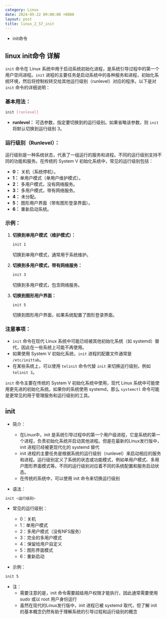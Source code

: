 ```yaml
---
category: Linux
date: 2024-05-22 09:00:00 +0800
layout: post
title: linux_2_57_init
---
```


+ init命令

## linux init命令 详解

`init` 命令在 Linux 系统中用于启动系统初始化进程，是系统引导过程中的第一个用户空间进程。`init` 进程的主要任务是启动系统中的各种服务和进程，初始化系统环境，然后将控制权转交给其他运行级别（runlevel）对应的程序。以下是对 `init` 命令的详细说明：

### 基本用法：

```bash
init [runlevel]
```

- **runlevel：** 可选参数，指定要切换到的运行级别。如果省略该参数，则 `init` 将默认切换到运行级别 3。

### 运行级别（Runlevel）：

运行级别是一种系统状态，代表了一组运行的服务和进程。不同的运行级别支持不同的功能和服务。在传统的 System V 初始化系统中，常见的运行级别包括：

- **0：** 关机（系统停机）。
- **1：** 单用户模式（单用户维护模式）。
- **2：** 多用户模式，没有网络服务。
- **3：** 多用户模式，带有网络服务。
- **4：** 未分配。
- **5：** 图形用户界面（带有图形登录界面）。
- **6：** 重新启动系统。

### 示例：

1. **切换到单用户模式（维护模式）：**
   ```bash
   init 1
   ```
   切换到单用户模式，通常用于系统维护。

2. **切换到多用户模式，带有网络服务：**
   ```bash
   init 3
   ```
   切换到多用户模式，包含网络服务。

3. **切换到图形用户界面：**
   ```bash
   init 5
   ```
   切换到图形用户界面，如果系统配置了图形登录界面。

### 注意事项：

- `init` 命令在现代 Linux 系统中可能已经被其他初始化系统（如 systemd）替代，因此在一些系统上可能不再使用。
- 如果使用 System V 初始化系统，`init` 进程的配置文件通常是 `/etc/inittab`。
- 在某些系统上，可以使用 `telinit` 命令代替 `init` 来切换运行级别，例如 `telinit 3`。

`init` 命令主要在传统的 System V 初始化系统中使用，现代 Linux 系统中可能使用更先进的初始化系统。如果你的系统使用 systemd，那么 `systemctl` 命令可能是更常见的用于管理服务和运行级别的工具。

## init 

+ 简介：
  + 在Linux中，init 是系统引导过程中的第一个用户级进程，它是系统的第一个进程，负责初始化系统并启动其他进程。但是在最新的Linux发行版中，init 进程已经被更现代化的 systemd 替代
  + init 进程的主要任务是根据系统的运行级别（runlevel）来启动相应的服务和进程。运行级别定义了系统的状态或功能模式，例如单用户模式、多用户图形界面模式等。不同的运行级别对应着不同的系统配置和服务启动状态。
  + 在传统的系统中，可以使用 init 命令来切换运行级别

+ 语法：
```bash 
init <运行级别>
```

+ 常见的运行级别：
  + 0：关机
  + 1：单用户模式
  + 2：多用户模式（没有NFS服务）
  + 3：完全的多用户模式
  + 4：保留给用户自定义
  + 5：图形界面模式
  + 6：重新启动

+ 示例：
```bash 
init 5
```

+ 注：
  + 需要注意的是，init 命令需要超级用户权限才能执行，因此通常需要使用 sudo 或以 root 用户身份运行
  + 虽然在现代的Linux发行版中，init 进程已被 systemd 取代，但了解 init 的基本概念仍然有助于理解系统的引导过程和运行级别的概念